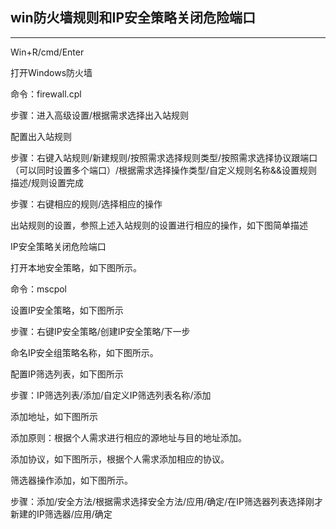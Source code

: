 ## win防火墙规则和IP安全策略关闭危险端口

---

Win+R/cmd/Enter

打开Windows防火墙

命令：firewall.cpl

步骤：进入高级设置/根据需求选择出入站规则

配置出入站规则

步骤：右键入站规则/新建规则/按照需求选择规则类型/按照需求选择协议跟端口（可以同时设置多个端口）/根据需求选择操作类型/自定义规则名称&&设置规则描述/规则设置完成

步骤：右键相应的规则/选择相应的操作

出站规则的设置，参照上述入站规则的设置进行相应的操作，如下图简单描述

IP安全策略关闭危险端口

打开本地安全策略，如下图所示。

命令：mscpol

设置IP安全策略，如下图所示

步骤：右键IP安全策略/创建IP安全策略/下一步

命名IP安全组策略名称，如下图所示。

配置IP筛选列表，如下图所示

步骤：IP筛选列表/添加/自定义IP筛选列表名称/添加

添加地址，如下图所示

添加原则：根据个人需求进行相应的源地址与目的地址添加。

添加协议，如下图所示，根据个人需求添加相应的协议。

筛选器操作添加，如下图所示。

步骤：添加/安全方法/根据需求选择安全方法/应用/确定/在IP筛选器列表选择刚才新建的IP筛选器/应用/确定


